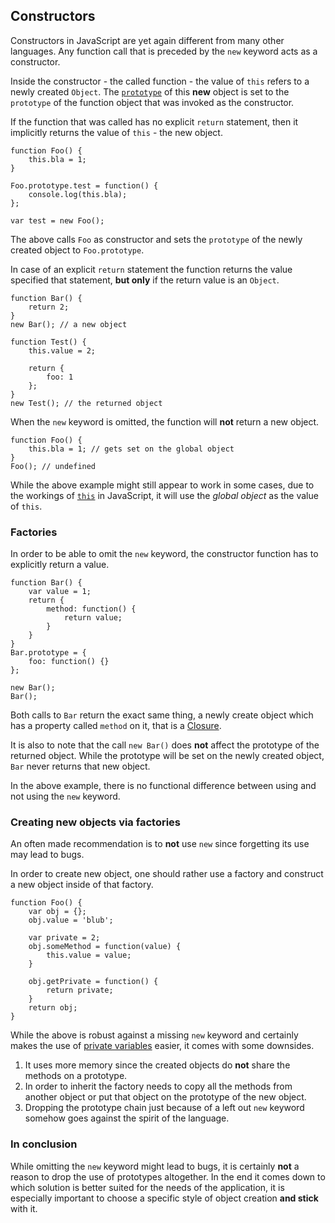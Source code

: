 ## Constructors 

Constructors in JavaScript are yet again different from many other languages. Any
function call that is preceded by the `new` keyword acts as a constructor.

Inside the constructor - the called function - the value of `this` refers to a 
newly created `Object`. The [`prototype`](#object.prototype) of this **new** 
object is set to the `prototype` of the function object that was invoked as the
constructor.

If the function that was called has no explicit `return` statement, then it
implicitly returns the value of `this` - the new object. 

    function Foo() {
        this.bla = 1;
    }

    Foo.prototype.test = function() {
        console.log(this.bla);
    };

    var test = new Foo();

The above calls `Foo` as constructor and sets the `prototype` of the newly
created object to `Foo.prototype`.

In case of an explicit `return` statement the function returns the value 
specified that statement, **but only** if the return value is an `Object`.                                     

    function Bar() {
        return 2;
    }
    new Bar(); // a new object

    function Test() {
        this.value = 2;

        return {
            foo: 1
        };
    }
    new Test(); // the returned object

When the `new` keyword is omitted, the function will **not** return a new object. 

    function Foo() {
        this.bla = 1; // gets set on the global object
    }
    Foo(); // undefined

While the above example might still appear to work in some cases, due to the 
workings of [`this`](#function.this) in JavaScript, it will use the 
*global object* as the value of `this`.

### Factories

In order to be able to omit the `new` keyword, the constructor function has to 
explicitly return a value.

    function Bar() {
        var value = 1;
        return {
            method: function() {
                return value;
            }
        }
    }
    Bar.prototype = {
        foo: function() {}
    };

    new Bar();
    Bar();

Both calls to `Bar` return the exact same thing, a newly create object which
has a property called `method` on it, that is a 
[Closure](#function.closures).

It is also to note that the call `new Bar()` does **not** affect the prototype 
of the returned object. While the prototype will be set on the newly created 
object, `Bar` never returns that new object.

In the above example, there is no functional difference between using and
not using the `new` keyword.


### Creating new objects via factories

An often made recommendation is to **not** use `new` since forgetting its use
may lead to bugs.

In order to create new object, one should rather use a factory and construct a 
new object inside of that factory.

    function Foo() {
        var obj = {};
        obj.value = 'blub';

        var private = 2;
        obj.someMethod = function(value) {
            this.value = value;
        }

        obj.getPrivate = function() {
            return private;
        }
        return obj;
    }

While the above is robust against a missing `new` keyword and certainly makes 
the use of [private variables](#function.closures) easier, it comes with some 
downsides.

 1. It uses more memory since the created objects do **not** share the methods
    on a prototype.
 2. In order to inherit the factory needs to copy all the methods from another
    object or put that object on the prototype of the new object.
 3. Dropping the prototype chain just because of a left out `new` keyword
    somehow goes against the spirit of the language.

### In conclusion

While omitting the `new` keyword might lead to bugs, it is certainly **not** a 
reason to drop the use of prototypes altogether. In the end it comes down to 
which solution is better suited for the needs of the application, it is 
especially important to choose a specific style of object creation **and stick** 
with it.

